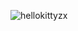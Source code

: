 
<p align="left"> <img src="https://komarev.com/ghpvc/?username=hellokittyzx&label=ㅤviewersㅤ&color=000000&style=flat" alt="hellokittyzx" /> </p>
